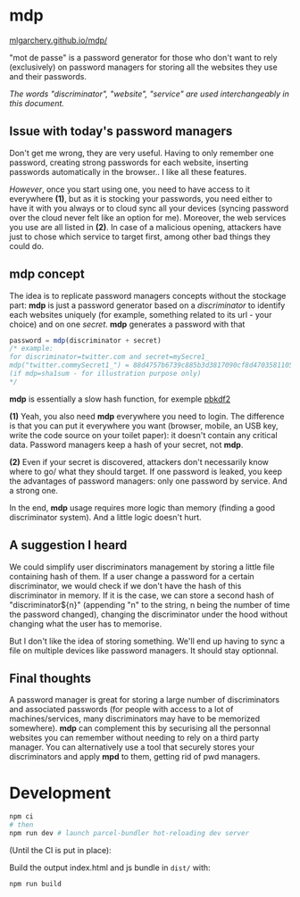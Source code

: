 # mdp 
[mlgarchery.github.io/mdp/](https://mlgarchery.github.io/mdp/)

"mot de passe" is a password generator for those who don't want to rely (exclusively) on password managers for storing all the websites they use and their passwords.

*The words "discriminator", "website", "service" are used interchangeably in this document.*

## Issue with today's password managers
 
Don't get me wrong, they are very useful. Having to only remember one password, creating strong passwords for each website, inserting passwords automatically in the browser.. I like all these features.

*However*, once you start using one, you need to have access to it everywhere **(1)**, but as it is stocking your passwords, you need either to have it with you always or to cloud sync all your devices (syncing password over the cloud never felt like an option for me). Moreover, the web services you use are all listed in **(2)**. In case of a  malicious opening, attackers have just to chose which service to target first, among other bad things they could do.

## mdp concept

The idea is to replicate password managers concepts without the stockage part: **mdp** is just a password generator based on a *discriminator* to identify each websites uniquely (for example, something related to its url - your choice) and on one *secret*.
**mdp** generates a password with that


```js
password = mdp(discriminator + secret)
/* example: 
for discriminator=twitter.com and secret=mySecre1_ 
mdp("twitter.commySecret1_") = 88d4757b6739c885b3d3817090cf8d4703581105 
(if mdp=sha1sum - for illustration purpose only)
*/
```

**mdp** is essentially a slow hash function, for exemple [pbkdf2](https://en.wikipedia.org/wiki/PBKDF2)


**(1)** Yeah, you also need **mdp** everywhere you need to login. The difference is that you can put it everywhere you want (browser, mobile, an USB key, write the code source on your toilet paper): it doesn't contain any critical data. Password managers keep a hash of your secret, not **mdp**.

**(2)** Even if your secret is discovered, attackers don't necessarily know where to go/ what they should target. If one password is leaked, you keep the advantages of password managers: only one password by service. And a strong one.

In the end, **mdp** usage requires more logic than memory (finding a good discriminator system). And a little logic doesn't hurt.


## A suggestion I heard

We could simplify user discriminators management by storing a little file containing hash of them. If a user change a password for a certain discriminator, we would check if we don't have the hash of this discriminator in memory. If it is the case, we can store a second hash of "discriminator${n}" (appending "n" to the string, n being the number of time the password changed), changing the discriminator under the hood without changing what the user has to memorise.

But I don't like the idea of storing something. We'll end up having to sync a file on multiple devices like password managers. It should stay optionnal.

## Final thoughts

A password manager is great for storing a large number of discriminators and associated passwords (for people with access to a lot of machines/services, many discriminators may have to be memorized somewhere). **mdp** can complement this by securising all the personnal websites you can remember without needing to rely on a third party manager. You can alternatively use a tool that securely stores your discriminators and apply **mpd** to them, getting rid of pwd managers. 

# Development

```bash
npm ci
# then
npm run dev # launch parcel-bundler hot-reloading dev server
```

(Until the CI is put in place):

Build the output index.html and js bundle in `dist/` with:
```
npm run build
```
